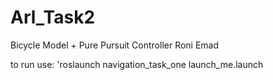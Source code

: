 # Arl_Task2
Bicycle Model + Pure Pursuit Controller
Roni Emad

to run use:
'roslaunch navigation_task_one launch_me.launch
